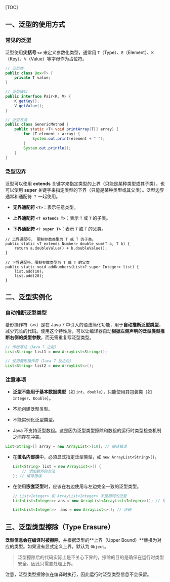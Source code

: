 [TOC]

## 一、泛型的使用方式

### 常见的泛型

泛型使用**尖括号 `<>`** 来定义参数化类型，通常用 `T`（Type）、`E`（Element）、`K`（Key）、`V`（Value）等字母作为占位符。

```java
// 泛型类
public class Box<T> {
    private T value;
}

// 泛型接口
public interface Pair<K, V> {
    K getKey();
    V getValue();
}

// 泛型方法
public class GenericMethod {
    public static <T> void printArray(T[] array) {
        for (T element : array) {
            System.out.print(element + " ");
        }
        System.out.println();
    }
}
```



### 泛型边界

泛型可以使用 **extends** 关键字来指定类型的上界（只能是某种类型或其子类），也可以使用 **super** 关键字来指定类型的下界（只能是某种类型或其父类）。泛型边界通常和通配符 `？` 一起使用。

- **无界通配符 `<?>`**：表示任意类型。

- **上界通配符 `<? extends T>`**：表示 `T` 或 `T` 的子类。

- **下界通配符 `<? super T>`**：表示 `T` 或 `T` 的父类。

```
// 上界通配符， 限制参数类型为 T 或 T 的子类。
public static <T extends Number> double sum(T a, T b) {
    return a.doubleValue() + b.doubleValue();
}

// 下界通配符，限制参数类型为 T 或 T 的父类
public static void addNumbers(List<? super Integer> list) {
    list.add(10);
    list.add(20);
}

```





## 二、泛型实例化

### 自动推断泛型类型

菱形操作符（`<>`）是在 Java 7 中引入的语法简化功能，用于**自动推断泛型类型**，减少冗长的代码。使用这个特性后，可以让编译器自动**根据左侧声明的泛型类型推断右侧的类型参数**，而无需重复写泛型类型。

```java
// 传统写法（Java 7 之前）
List<String> list1 = new ArrayList<String>();

// 使用菱形操作符（Java 7 及之后）
List<String> list2 = new ArrayList<>();
```





### 注意事项

- **泛型不能用于基本数据类型**（如 `int`、`double`），只能使用其包装类（如 `Integer`、`Double`）。

- 不能创建泛型类型。

- 不能实例化泛型类型。

-  Java 不支持泛型数组。这是因为泛型类型擦除和数组的运行时类型检查机制之间存在冲突。

  ```java
  List<String>[] array = new ArrayList<>[10]; // 编译错误
  ```

- 在**匿名内部类**中，必须显式指定泛型类型，如 `new ArrayList<String>()`。

  ```java
  List<String> list = new ArrayList<>() {
      // 添加额外的方法
  }; // 编译错误
  ```

- 在使用**嵌套泛型**时，应该在右边使用与左边完全一致的泛型类型。

  ```java
  // List<Integer> 和 ArrayList<Integer> 不是相同的泛型
  List<List<Integer>> ans = new ArrayList<ArrayList<Integer>>(); // 错误
  
  List<List<Integer>>  ans = new ArrayList<>(); // 正确
  ```

  



## 三、泛型类型擦除（Type Erasure）

**泛型信息会在编译时被擦除**，并根据泛型的**上界（Upper Bound）**替换为对应的类型。如果没有显式定义上界，默认为 `Object`。

> 泛型擦除后的代码实际上是不关心下界的，擦除的目的是确保在运行时类型安全，因此只需要处理上界。

注意，泛型类型擦除仅在编译时执行，因此运行时泛型类型信息不会保留。



